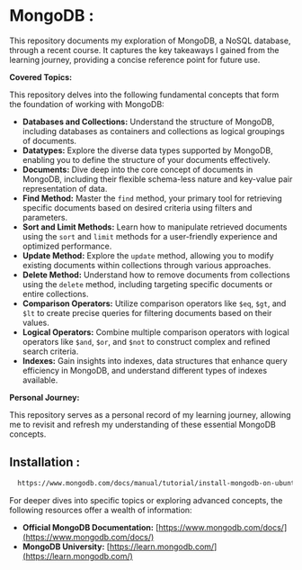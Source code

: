 # MongoDB :

This repository documents my exploration of MongoDB, a NoSQL database, through a recent course. It captures the key takeaways I gained from the learning journey, providing a concise reference point for future use.

**Covered Topics:**

This repository delves into the following fundamental concepts that form the foundation of working with MongoDB:

* **Databases and Collections:** Understand the structure of MongoDB, including databases as containers and collections as logical groupings of documents.
* **Datatypes:** Explore the diverse data types supported by MongoDB, enabling you to define the structure of your documents effectively.
* **Documents:** Dive deep into the core concept of documents in MongoDB, including their flexible schema-less nature and key-value pair representation of data.
* **Find Method:** Master the `find` method, your primary tool for retrieving specific documents based on desired criteria using filters and parameters.
* **Sort and Limit Methods:** Learn how to manipulate retrieved documents using the `sort` and `limit` methods for a user-friendly experience and optimized performance.
* **Update Method:** Explore the `update` method, allowing you to modify existing documents within collections through various approaches.
* **Delete Method:** Understand how to remove documents from collections using the `delete` method, including targeting specific documents or entire collections.
* **Comparison Operators:** Utilize comparison operators like `$eq`, `$gt`, and `$lt` to create precise queries for filtering documents based on their values.
* **Logical Operators:** Combine multiple comparison operators with logical operators like `$and`, `$or`, and `$not` to construct complex and refined search criteria.
* **Indexes:** Gain insights into indexes, data structures that enhance query efficiency in MongoDB, and understand different types of indexes available.

**Personal Journey:**

This repository serves as a personal record of my learning journey, allowing me to revisit and refresh my understanding of these essential MongoDB concepts.

## Installation :
```bash
  https://www.mongodb.com/docs/manual/tutorial/install-mongodb-on-ubuntu/
```

For deeper dives into specific topics or exploring advanced concepts, the following resources offer a wealth of information:

* **Official MongoDB Documentation:** [https://www.mongodb.com/docs/](https://www.mongodb.com/docs/)
* **MongoDB University:** [https://learn.mongodb.com/](https://learn.mongodb.com/)